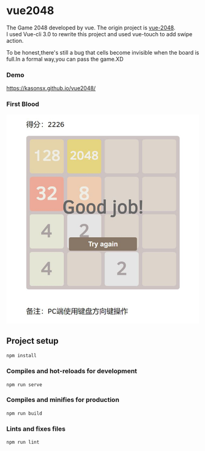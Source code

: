 # vue2048
The Game 2048 developed by vue.
The origin project is [vue-2048](https://github.com/pengfu/vue-2048).  
I used Vue-cli 3.0 to rewrite this project and used vue-touch to add swipe action.

To be honest,there's still a bug that cells become invisible when the board is full.In a formal way,you can pass the game.XD

### Demo
https://kasonsx.github.io/vue2048/

### First Blood
![Victory Photo](./src/assets/victory.JPG)

## Project setup
```
npm install
```

### Compiles and hot-reloads for development
```
npm run serve
```

### Compiles and minifies for production
```
npm run build
```

### Lints and fixes files
```
npm run lint
```
